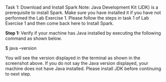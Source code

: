 Task 1: Download and Install Spark
Note: Java Development Kit (JDK) is a prerequisite to install Spark. Make sure you have installed it if you have not performed the Lab Exercise 1. Please follow the steps in task 1 of Lab Exercise 1 and then come back here to Install Spark.

**Step 1:** Verify if your machine has Java installed by executing the following command as shown below.

$ java –version

 

You will see the version displayed in the terminal as shown in the screenshot above. If you do not say the Java version displayed, your machine does not have Java installed. Please install JDK before continuing to next step.
